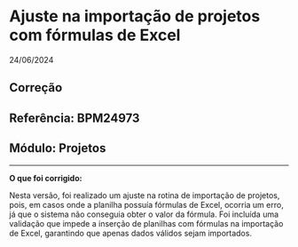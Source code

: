 # Ajuste na importação de projetos com fórmulas de Excel
24/06/2024
## Correção
## Referência: BPM24973
## Módulo: Projetos
***

**O que foi corrigido:**

Nesta versão, foi realizado um ajuste na rotina de importação de projetos, pois, em casos onde a planilha possuía fórmulas de Excel, ocorria um erro, já que o sistema não conseguia obter o valor da fórmula. Foi incluída uma validação que impede a inserção de planilhas com fórmulas na importação de Excel, garantindo que apenas dados válidos sejam importados.